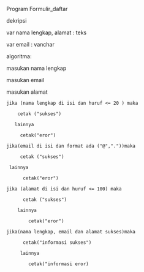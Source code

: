 Program Formulir_daftar

dekripsi

var nama lengkap, alamat : teks

var email : vanchar

algoritma:

masukan nama lengkap

masukan email

masukan alamat 

    jika (nama lengkap di isi dan huruf <= 20 ) maka
    
        cetak ("sukses")
        
       lainnya 
       
         cetak("eror")

    jika(email di isi dan format ada ("@","."))maka
    
         cetak ("sukses")
         
     lainnya
     
          cetak("eror")                   

    jika (alamat di isi dan huruf <= 100) maka
    
          cetak ("sukses")
          
        lainnya
        
            cetak("eror")

    jika(nama lengkap, email dan alamat sukses)maka
   
          cetak("informasi sukses")
          
         lainnya 
         
            cetak("informasi eror)

  
          
          

